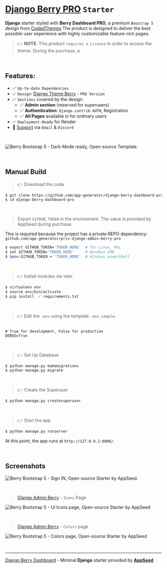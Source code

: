 # [Django Berry PRO](https://github.com/app-generator/django-berry-dashboard-pro) `Starter`

**Django** starter styled with **Berry Dashboard PRO**, a premium `Boostrap 5` design from [CodedThemes](https://codedthemes.com/?ref=appseed)
The product is designed to deliver the best possible user experience with highly customizable feature-rich pages. 

> 👉 **NOTE**: This product `requires a License` in order to access the theme. During the purchase, a 


<br />

## Features: 

- ✅ `Up-to-date Dependencies`
- ✅ `Design`: [Django Theme Berry](https://github.com/app-generator/django-admin-berry-pro) - `PRO Version`
- ✅ `Sections` covered by the design:
  - ✅ **Admin section** (reserved for superusers)
  - ✅ **Authentication**: `Django.contrib.AUTH`, Registration
  - ✅ **All Pages** available in for ordinary users 
- ✅ `Deployment-Ready` for Render  
- 🚀 [Support](https://appseed.us/support/) via `Email` & `Discord` 

<br />

![Berry Bootstrap 5 - Dark-Mode ready, Open-source Template.](https://user-images.githubusercontent.com/51070104/207091062-e805b36c-663a-4a01-acb8-9c55ab914f4f.jpg)

<br />

## Manual Build 

> 👉 Download the code  

```bash
$ git clone https://github.com/app-generator/django-berry-dashboard-pro.git
$ cd django-berry-dashboard-pro
```

<br />

> Export `GITHUB_TOKEN` in the environment. The value is provided by AppSeed during purchase. 

This is required because the project has a private REPO dependency: `github.com/app-generator/priv-django-admin-berry-pro`

```bash
$ export GITHUB_TOKEN='TOKEN_HERE'  # for Linux, Mac
$ set GITHUB_TOKEN='TOKEN_HERE'     # Windows CMD
$ $env:GITHUB_TOKEN = 'TOKEN_HERE'  # Windows powerShell 
```

<br />

> 👉 Install modules via `VENV`.


```bash
$ virtualenv env
$ source env/bin/activate
$ pip install -r requirements.txt
```

<br />

> 👉 Edit the `.env` using the template `.env.sample`. 

```env

# True for development, False for production
DEBUG=True

```

<br />

> 👉 Set Up Database

```bash
$ python manage.py makemigrations
$ python manage.py migrate
```

<br />

> 👉 Create the Superuser

```bash
$ python manage.py createsuperuser
```

<br />

> 👉 Start the app

```bash
$ python manage.py runserver
```

At this point, the app runs at `http://127.0.0.1:8000/`. 

<br />

## Screenshots

![Berry Bootstrap 5 - Sign IN, Open-source Starter by AppSeed.](https://user-images.githubusercontent.com/51070104/207091198-2753246e-3d65-4aac-96de-0598a9a94788.jpg)

<br />

> [Django Admin Berry](https://github.com/app-generator/django-admin-berry) - `Icons` Page

![Berry Bootstrap 5 - UI Icons page, Open-source Starter by AppSeed](https://user-images.githubusercontent.com/51070104/207091655-d5005e08-7ea0-4367-ab3a-2cd16934d2fd.jpg)

<br />

> [Django Admin Berry](https://github.com/app-generator/django-admin-berry) - `Colors` page

![Berry Bootstrap 5 - Colors page, Open-source Starter by AppSeed](https://user-images.githubusercontent.com/51070104/207091441-942be542-2794-4bdb-a51d-85c75b5bc692.jpg)

<br />

---
[Django Berry Dashboard](https://github.com/app-generator/django-berry-dashboard-pro) - Minimal **Django** starter provided by **[AppSeed](https://appseed.us/)**
